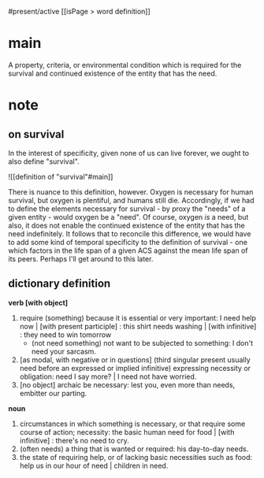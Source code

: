 #present/active 
[[isPage > word definition]]

# main
A property, criteria, or environmental condition which is required for the survival and continued existence of the entity that has the need.

# note
## on survival

In the interest of specificity, given none of us can live forever, we ought to also define "survival".

![[definition of "survival"#main]]

There is nuance to this definition, however. Oxygen is necessary for human survival, but oxygen is plentiful, and humans still die. Accordingly, if we had to define the elements necessary for survival - by proxy the "needs" of a given entity - would oxygen be a "need". Of course, oxygen *is* a need, but also, it does not enable the continued existence of the entity that has the need indefinitely. It follows that to reconcile this difference, we would have to add some kind of temporal specificity to the definition of survival - one which factors in the life span of a given ACS against the mean life span of its peers. Perhaps I'll get around to this later.

## dictionary definition

**verb [with object]**
1. require (something) because it is essential or very important: I need help now | [with present participle] : this shirt needs washing | [with infinitive] : they need to win tomorrow
	- (not need something) not want to be subjected to something: I don't need your sarcasm.
2. [as modal, with negative or in questions] (third singular present usually need before an expressed or implied infinitive) expressing necessity or obligation: need I say more? | I need not have worried.
3. [no object] archaic be necessary: lest you, even more than needs, embitter our parting.

**noun**
1. circumstances in which something is necessary, or that require some course of action; necessity: the basic human need for food | [with infinitive] : there's no need to cry.
2. (often needs) a thing that is wanted or required: his day-to-day needs.
3. the state of requiring help, or of lacking basic necessities such as food: help us in our hour of need | children in need.
